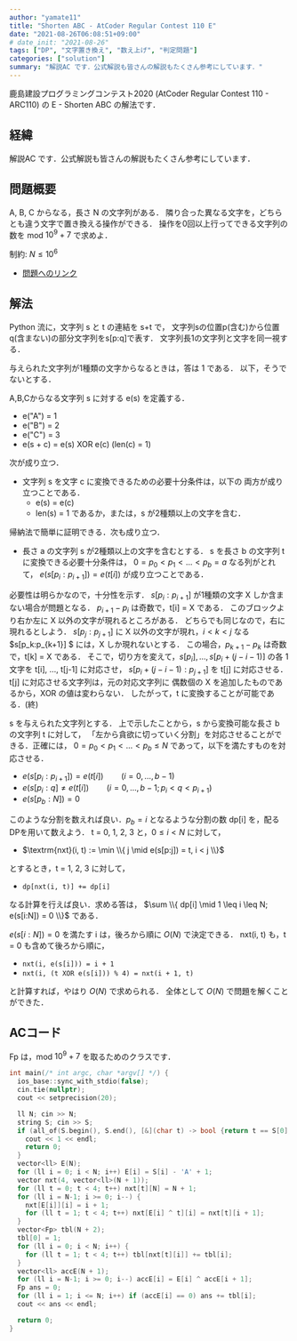 ```yaml
---
author: "yamate11"
title: "Shorten ABC - AtCoder Regular Contest 110 E"
date: "2021-08-26T06:08:51+09:00"
# date_init: "2021-08-26"
tags: ["DP", "文字置き換え", "数え上げ", "判定問題"]
categories: ["solution"]
summary: "解説AC です．公式解説も皆さんの解説もたくさん参考にしています．"
---
```


鹿島建設プログラミングコンテスト2020 (AtCoder Regular Contest 110 - ARC110) の E - Shorten ABC の解法です．

## 経緯

解説AC です．公式解説も皆さんの解説もたくさん参考にしています．

## 問題概要

A, B, C からなる，長さ N の文字列がある．
隣り合った異なる文字を，どちらとも違う文字で置き換える操作ができる．
操作を0回以上行ってできる文字列の数を mod $10^9 + 7$ で求めよ．

制約: $N \leq 10^6$

* [問題へのリンク](https://atcoder.jp/contests/arc110/tasks/arc110_e)

## 解法

Python 流に，文字列 s と t の連結を s+t で，
文字列sの位置p(含む)から位置q(含まない)の部分文字列をs[p:q]で表す．
文字列長1の文字列と文字を同一視する．

与えられた文字列が1種類の文字からなるときは，答は 1 である．
以下，そうでないとする．

A,B,Cからなる文字列 s に対する e(s) を定義する．

* e("A") = 1
* e("B") = 2
* e("C") = 3
* e(s + c) = e(s) XOR e(c)    (len(c) = 1)

次が成り立つ．

* 文字列 s を文字 c に変換できるための必要十分条件は，以下の
  両方が成り立つことである．
  * e(s) = e(c)
  * len(s) = 1 であるか，または，s が2種類以上の文字を含む．
  
帰納法で簡単に証明できる．次も成り立つ．

* 長さ a の文字列 s が2種類以上の文字を含むとする．
  s を長さ b の文字列 t に変換できる必要十分条件は，
  $0 = p_0 < p_1 < ... < p_{b} = a$ なる列がとれて，
  $e(s[p_i:p_{i+1}]) = e(t[i])$ が成り立つことである．
  
必要性は明らかなので，十分性を示す．
$s[p_i:p_{i+1}]$ が1種類の文字 X しか含まない場合が問題となる．
$p_{i+1} - p_i$ は奇数で，t[i] = X である．
このブロックより右か左に X 以外の文字が現れるところがある．
どちらでも同じなので，右に現れるとしよう．
$s[p_j:p_{j+1}]$ に X 以外の文字が現れ，$i < k < j$ なる
$s[p_k:p_{k+1}] $ には，X しか現れないとする．
この場合，$p_{k+1} - p_k$ は奇数で，t[k] = X である．
そこで，切り方を変えて，$s[p_i], \ldots, s[p_i + (j - i - 1)]$ の各
1文字を t[i], ..., t[j-1] に対応させ，
$s[p_i + (j-i-1):p_{j+1}]$ を
t[j] に対応させる．t[j] に対応させる文字列は，元の対応文字列に
偶数個の X を追加したものであるから，XOR の値は変わらない．
したがって，t に変換することが可能である．(終)

s を与えられた文字列とする．
上で示したことから，s から変換可能な長さ b の文字列 t に対して，
「左から貪欲に切っていく分割」を対応させることができる．正確には，
$0 = p_0 < p_1 < ... < p_{b} \leq N$ であって，以下を満たすものを対応させる．

* $e(s[p_i:p_{i+1}]) = e(t[i]) \qquad  (i = 0, \ldots, b-1)$
* $e(s[p_i:q] \neq e(t[i]) \qquad      (i = 0, ..., b-1; p_i < q < p_{i+1})$
* $e(s[p_b:N]) = 0$

このような分割を数えれば良い．$p_b = i$ となるような分割の数
dp[i] を，配るDPを用いて数えよう．
t = 0, 1, 2, 3 と，$0 \leq i < N$ に対して，

* $\textrm{nxt}(i, t) := \min \\{ j \mid e(s[p:j]) = t,  i < j \\}$

とするとき，t = 1, 2, 3 に対して，

* `dp[nxt(i, t)] += dp[i]`

なる計算を行えば良い．求める答は，
$\sum \\{ dp[i] \mid 1 \leq i \leq N; e(s[i:N]) = 0 \\}$ である．

$e(s[i:N]) = 0$ を満たす i は，後ろから順に $O(N)$ で決定できる．
nxt(i, t) も，t = 0 も含めて後ろから順に，

* `nxt(i, e(s[i])) = i + 1`
* `nxt(i, (t XOR e(s[i])) % 4) = nxt(i + 1, t)`

と計算すれば，やはり $O(N)$ で求められる．
全体として $O(N)$ で問題を解くことができた．

## ACコード

Fp は，mod $10^9 + 7$ を取るためのクラスです．

```cpp
int main(/* int argc, char *argv[] */) {
  ios_base::sync_with_stdio(false);
  cin.tie(nullptr);
  cout << setprecision(20);

  ll N; cin >> N;
  string S; cin >> S;
  if (all_of(S.begin(), S.end(), [&](char t) -> bool {return t == S[0];})) {
    cout << 1 << endl;
    return 0;
  }
  vector<ll> E(N);
  for (ll i = 0; i < N; i++) E[i] = S[i] - 'A' + 1;
  vector nxt(4, vector<ll>(N + 1));
  for (ll t = 0; t < 4; t++) nxt[t][N] = N + 1;
  for (ll i = N-1; i >= 0; i--) {
    nxt[E[i]][i] = i + 1;
    for (ll t = 1; t < 4; t++) nxt[E[i] ^ t][i] = nxt[t][i + 1];
  }
  vector<Fp> tbl(N + 2);
  tbl[0] = 1;
  for (ll i = 0; i < N; i++) {
    for (ll t = 1; t < 4; t++) tbl[nxt[t][i]] += tbl[i];
  }
  vector<ll> accE(N + 1);
  for (ll i = N-1; i >= 0; i--) accE[i] = E[i] ^ accE[i + 1];
  Fp ans = 0;
  for (ll i = 1; i <= N; i++) if (accE[i] == 0) ans += tbl[i];
  cout << ans << endl;

  return 0;
}
```
